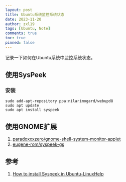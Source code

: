 ```yaml
---
layout: post
title: Ubuntu系统监控系统状态
date: 2023-11-20
author: zxl19
tags: [Ubuntu, Note]
comments: true
toc: true
pinned: false
---
```


记录一下如何在Ubuntu系统中监控系统状态。

<!-- more -->

## 使用SysPeek

### 安装

```shell
sudo add-apt-repository ppa:nilarimogard/webupd8
sudo apt update
sudo apt install syspeek
```

## 使用GNOME扩展

1. [paradoxxxzero/gnome-shell-system-monitor-applet](https://github.com/paradoxxxzero/gnome-shell-system-monitor-applet)
2. [eugene-rom/syspeek-gs](https://github.com/eugene-rom/syspeek-gs)

## 参考

1. [How to install Syspeek in Ubuntu-LinuxHelp](https://www.linuxhelp.com/how-to-install-syspeek-in-ubuntu-system-monitor-tool)
